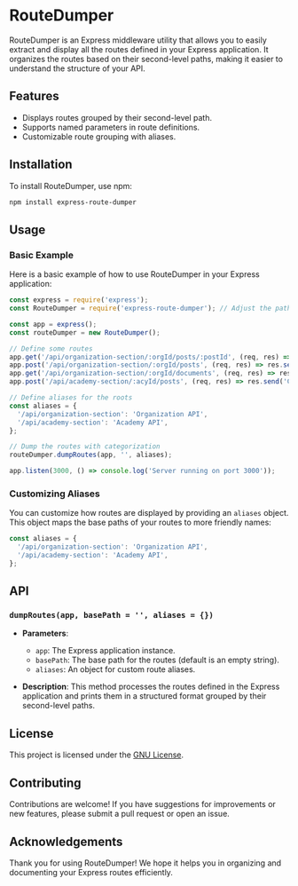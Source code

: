 # RouteDumper

RouteDumper is an Express middleware utility that allows you to easily extract and display all the routes defined in your Express application. It organizes the routes based on their second-level paths, making it easier to understand the structure of your API.

## Features

- Displays routes grouped by their second-level path.
- Supports named parameters in route definitions.
- Customizable route grouping with aliases.

## Installation

To install RouteDumper, use npm:

```bash
npm install express-route-dumper
```

## Usage

### Basic Example

Here is a basic example of how to use RouteDumper in your Express application:

```javascript
const express = require('express');
const RouteDumper = require('express-route-dumper'); // Adjust the path if necessary

const app = express();
const routeDumper = new RouteDumper();

// Define some routes
app.get('/api/organization-section/:orgId/posts/:postId', (req, res) => res.send('post route'));
app.post('/api/organization-section/:orgId/posts', (req, res) => res.send('Create post'));
app.get('/api/organization-section/:orgId/documents', (req, res) => res.send('Documents route'));
app.post('/api/academy-section/:acyId/posts', (req, res) => res.send('Create post for academy-section'));

// Define aliases for the roots
const aliases = {
  '/api/organization-section': 'Organization API',
  '/api/academy-section': 'Academy API',
};

// Dump the routes with categorization
routeDumper.dumpRoutes(app, '', aliases);

app.listen(3000, () => console.log('Server running on port 3000'));
```

### Customizing Aliases

You can customize how routes are displayed by providing an `aliases` object. This object maps the base paths of your routes to more friendly names:

```javascript
const aliases = {
  '/api/organization-section': 'Organization API',
  '/api/academy-section': 'Academy API',
};
```

## API

### `dumpRoutes(app, basePath = '', aliases = {})`

- **Parameters**:
  - `app`: The Express application instance.
  - `basePath`: The base path for the routes (default is an empty string).
  - `aliases`: An object for custom route aliases.

- **Description**: This method processes the routes defined in the Express application and prints them in a structured format grouped by their second-level paths.

## License

This project is licensed under the [GNU License](LICENSE).

## Contributing

Contributions are welcome! If you have suggestions for improvements or new features, please submit a pull request or open an issue.

## Acknowledgements

Thank you for using RouteDumper! We hope it helps you in organizing and documenting your Express routes efficiently.